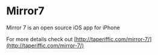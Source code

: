 Mirror7
=======

Mirror 7 is an open source iOS app for iPhone

For more details check out [http://taperiffic.com/mirror-7/](http://taperiffic.com/mirror-7/)